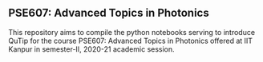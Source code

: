 ## PSE607: Advanced Topics in Photonics

This repository aims to compile the python notebooks serving to introduce QuTip for the course PSE607: Advanced Topics in Photonics offered at IIT Kanpur in semester-II, 2020-21 academic session.
